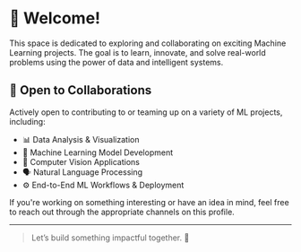 # 👋 Welcome!

This space is dedicated to exploring and collaborating on exciting Machine Learning projects. The goal is to learn, innovate, and solve real-world problems using the power of data and intelligent systems.

## 🤝 Open to Collaborations

Actively open to contributing to or teaming up on a variety of ML projects, including:

- 📊 Data Analysis & Visualization  
- 🤖 Machine Learning Model Development  
- 📸 Computer Vision Applications  
- 🗣️ Natural Language Processing  
- ⚙️ End-to-End ML Workflows & Deployment  

If you're working on something interesting or have an idea in mind, feel free to reach out through the appropriate channels on this profile.

---

> Let’s build something impactful together. 🚀
